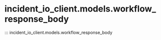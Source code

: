 # incident_io_client.models.workflow_response_body

::: incident_io_client.models.workflow_response_body
